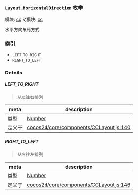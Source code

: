 ### `Layout.HorizontalDirection` 枚举



模块: [cc](../modules/cc.md)
父模块: [cc](../modules/cc.md)


水平方向布局方式


### 索引
  - `LEFT_TO_RIGHT`
  - `RIGHT_TO_LEFT`

### Details


##### LEFT_TO_RIGHT

> 从左往右排列

| meta | description |
|------|-------------|
| 类型 | <a href="https://developer.mozilla.org/en/JavaScript/Reference/Global_Objects/Number" class="crosslink external" target="_blank">Number</a> |
| 定义于 | [cocos2d/core/components/CCLayout.js:140](https://github.com/cocos-creator/engine/blob/94144e364133d0ac0b7b75fc548bfd85ef398b59/cocos2d/core/components/CCLayout.js#L140) |



##### RIGHT_TO_LEFT

> 从右往左排列

| meta | description |
|------|-------------|
| 类型 | <a href="https://developer.mozilla.org/en/JavaScript/Reference/Global_Objects/Number" class="crosslink external" target="_blank">Number</a> |
| 定义于 | [cocos2d/core/components/CCLayout.js:146](https://github.com/cocos-creator/engine/blob/94144e364133d0ac0b7b75fc548bfd85ef398b59/cocos2d/core/components/CCLayout.js#L146) |



